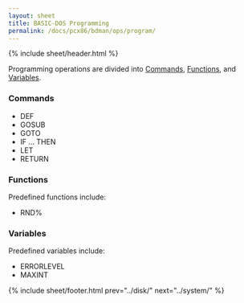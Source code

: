 ```yaml
---
layout: sheet
title: BASIC-DOS Programming
permalink: /docs/pcx86/bdman/ops/program/
---
```


{% include sheet/header.html %}

Programming operations are divided into [Commands](#commands),
[Functions](#functions), and [Variables](#variables).

### Commands

- DEF
- GOSUB
- GOTO
- IF ... THEN
- LET
- RETURN

### Functions

Predefined functions include:

- RND%

### Variables

Predefined variables include:

- ERRORLEVEL
- MAXINT

{% include sheet/footer.html prev="../disk/" next="../system/" %}
